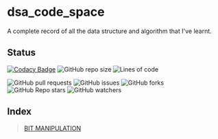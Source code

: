 # dsa_code_space

A complete record of all the data structure and algorithm that I've learnt.

## Status
[![Codacy Badge](https://app.codacy.com/project/badge/Grade/7d88520caba84fec95830312a4407058)](https://www.codacy.com/gh/shubhansu31/dsa_code_space/dashboard?utm_source=github.com&amp;utm_medium=referral&amp;utm_content=shubhansu31/dsa_code_space&amp;utm_campaign=Badge_Grade)
![GitHub repo size](https://img.shields.io/github/repo-size/shubhansu31/dsa_code_space?style=flat-square)
![Lines of code](https://img.shields.io/tokei/lines/github/shubhansu31/dsa_code_space?style=flat-square)

![GitHub pull requests](https://img.shields.io/github/issues-pr-raw/shubhansu31/dsa_code_space?style=flat-square)
![GitHub issues](https://img.shields.io/github/issues/shubhansu31/dsa_code_space?style=flat-square) ![GitHub forks](https://img.shields.io/github/forks/shubhansu31/dsa_code_space?style=flat-square) ![GitHub Repo stars](https://img.shields.io/github/stars/shubhansu31/dsa_code_space?style=flat-square) ![GitHub watchers](https://img.shields.io/github/watchers/shubhansu31/dsa_code_space?style=flat-square)

## Index

> [BIT MANIPULATION](https://github.com/shubhansu31/dsa_code_space/tree/main/bit_manipulation)

